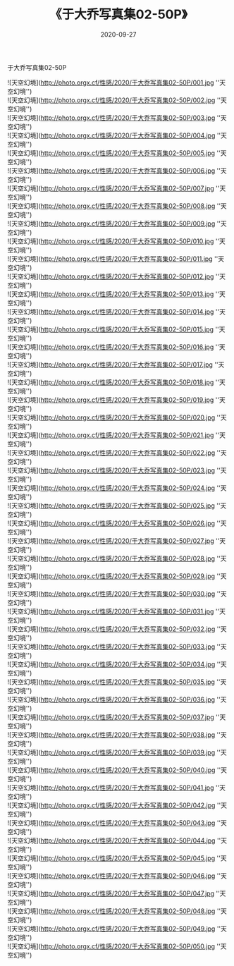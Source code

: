﻿---
layout: post
title:  《于大乔写真集02-50P》
date:   2020-09-27
img: http://photo.orgx.cf/性感/2020/于大乔写真集02-50P/000.jpg
categories: [美女, 性感, 泳衣]
---

于大乔写真集02-50P



![天空幻境](http://photo.orgx.cf/性感/2020/于大乔写真集02-50P/001.jpg ''天空幻境'') <br>
![天空幻境](http://photo.orgx.cf/性感/2020/于大乔写真集02-50P/002.jpg ''天空幻境'') <br>
![天空幻境](http://photo.orgx.cf/性感/2020/于大乔写真集02-50P/003.jpg ''天空幻境'') <br>
![天空幻境](http://photo.orgx.cf/性感/2020/于大乔写真集02-50P/004.jpg ''天空幻境'') <br>
![天空幻境](http://photo.orgx.cf/性感/2020/于大乔写真集02-50P/005.jpg ''天空幻境'') <br>
![天空幻境](http://photo.orgx.cf/性感/2020/于大乔写真集02-50P/006.jpg ''天空幻境'') <br>
![天空幻境](http://photo.orgx.cf/性感/2020/于大乔写真集02-50P/007.jpg ''天空幻境'') <br>
![天空幻境](http://photo.orgx.cf/性感/2020/于大乔写真集02-50P/008.jpg ''天空幻境'') <br>
![天空幻境](http://photo.orgx.cf/性感/2020/于大乔写真集02-50P/009.jpg ''天空幻境'') <br>
![天空幻境](http://photo.orgx.cf/性感/2020/于大乔写真集02-50P/010.jpg ''天空幻境'') <br>
![天空幻境](http://photo.orgx.cf/性感/2020/于大乔写真集02-50P/011.jpg ''天空幻境'') <br>
![天空幻境](http://photo.orgx.cf/性感/2020/于大乔写真集02-50P/012.jpg ''天空幻境'') <br>
![天空幻境](http://photo.orgx.cf/性感/2020/于大乔写真集02-50P/013.jpg ''天空幻境'') <br>
![天空幻境](http://photo.orgx.cf/性感/2020/于大乔写真集02-50P/014.jpg ''天空幻境'') <br>
![天空幻境](http://photo.orgx.cf/性感/2020/于大乔写真集02-50P/015.jpg ''天空幻境'') <br>
![天空幻境](http://photo.orgx.cf/性感/2020/于大乔写真集02-50P/016.jpg ''天空幻境'') <br>
![天空幻境](http://photo.orgx.cf/性感/2020/于大乔写真集02-50P/017.jpg ''天空幻境'') <br>
![天空幻境](http://photo.orgx.cf/性感/2020/于大乔写真集02-50P/018.jpg ''天空幻境'') <br>
![天空幻境](http://photo.orgx.cf/性感/2020/于大乔写真集02-50P/019.jpg ''天空幻境'') <br>
![天空幻境](http://photo.orgx.cf/性感/2020/于大乔写真集02-50P/020.jpg ''天空幻境'') <br>
![天空幻境](http://photo.orgx.cf/性感/2020/于大乔写真集02-50P/021.jpg ''天空幻境'') <br>
![天空幻境](http://photo.orgx.cf/性感/2020/于大乔写真集02-50P/022.jpg ''天空幻境'') <br>
![天空幻境](http://photo.orgx.cf/性感/2020/于大乔写真集02-50P/023.jpg ''天空幻境'') <br>
![天空幻境](http://photo.orgx.cf/性感/2020/于大乔写真集02-50P/024.jpg ''天空幻境'') <br>
![天空幻境](http://photo.orgx.cf/性感/2020/于大乔写真集02-50P/025.jpg ''天空幻境'') <br>
![天空幻境](http://photo.orgx.cf/性感/2020/于大乔写真集02-50P/026.jpg ''天空幻境'') <br>
![天空幻境](http://photo.orgx.cf/性感/2020/于大乔写真集02-50P/027.jpg ''天空幻境'') <br>
![天空幻境](http://photo.orgx.cf/性感/2020/于大乔写真集02-50P/028.jpg ''天空幻境'') <br>
![天空幻境](http://photo.orgx.cf/性感/2020/于大乔写真集02-50P/029.jpg ''天空幻境'') <br>
![天空幻境](http://photo.orgx.cf/性感/2020/于大乔写真集02-50P/030.jpg ''天空幻境'') <br>
![天空幻境](http://photo.orgx.cf/性感/2020/于大乔写真集02-50P/031.jpg ''天空幻境'') <br>
![天空幻境](http://photo.orgx.cf/性感/2020/于大乔写真集02-50P/032.jpg ''天空幻境'') <br>
![天空幻境](http://photo.orgx.cf/性感/2020/于大乔写真集02-50P/033.jpg ''天空幻境'') <br>
![天空幻境](http://photo.orgx.cf/性感/2020/于大乔写真集02-50P/034.jpg ''天空幻境'') <br>
![天空幻境](http://photo.orgx.cf/性感/2020/于大乔写真集02-50P/035.jpg ''天空幻境'') <br>
![天空幻境](http://photo.orgx.cf/性感/2020/于大乔写真集02-50P/036.jpg ''天空幻境'') <br>
![天空幻境](http://photo.orgx.cf/性感/2020/于大乔写真集02-50P/037.jpg ''天空幻境'') <br>
![天空幻境](http://photo.orgx.cf/性感/2020/于大乔写真集02-50P/038.jpg ''天空幻境'') <br>
![天空幻境](http://photo.orgx.cf/性感/2020/于大乔写真集02-50P/039.jpg ''天空幻境'') <br>
![天空幻境](http://photo.orgx.cf/性感/2020/于大乔写真集02-50P/040.jpg ''天空幻境'') <br>
![天空幻境](http://photo.orgx.cf/性感/2020/于大乔写真集02-50P/041.jpg ''天空幻境'') <br>
![天空幻境](http://photo.orgx.cf/性感/2020/于大乔写真集02-50P/042.jpg ''天空幻境'') <br>
![天空幻境](http://photo.orgx.cf/性感/2020/于大乔写真集02-50P/043.jpg ''天空幻境'') <br>
![天空幻境](http://photo.orgx.cf/性感/2020/于大乔写真集02-50P/044.jpg ''天空幻境'') <br>
![天空幻境](http://photo.orgx.cf/性感/2020/于大乔写真集02-50P/045.jpg ''天空幻境'') <br>
![天空幻境](http://photo.orgx.cf/性感/2020/于大乔写真集02-50P/046.jpg ''天空幻境'') <br>
![天空幻境](http://photo.orgx.cf/性感/2020/于大乔写真集02-50P/047.jpg ''天空幻境'') <br>
![天空幻境](http://photo.orgx.cf/性感/2020/于大乔写真集02-50P/048.jpg ''天空幻境'') <br>
![天空幻境](http://photo.orgx.cf/性感/2020/于大乔写真集02-50P/049.jpg ''天空幻境'') <br>
![天空幻境](http://photo.orgx.cf/性感/2020/于大乔写真集02-50P/050.jpg ''天空幻境'') <br>